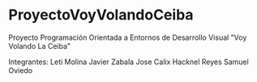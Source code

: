 # ProyectoVoyVolandoCeiba
Proyecto Programación Orientada a Entornos de Desarrollo Visual "Voy Volando La Ceiba"

Integrantes: 
            Leti Molina
            Javier Zabala
            Jose Calix
            Hacknel Reyes
            Samuel Oviedo
